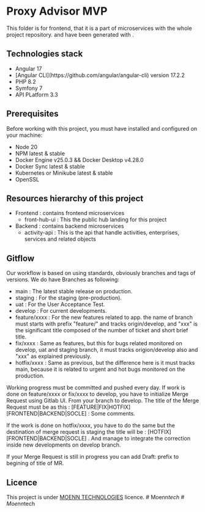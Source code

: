 # Proxy Advisor MVP
This folder is for frontend, that it is a part of microservices with the whole project repository.
and have been generated with .

## Technologies stack
<ul>
    <li>Angular 17</li>
    <li>[Angular CLI](https://github.com/angular/angular-cli) version 17.2.2</li>
    <li>PHP 8.2</li>
    <li>Symfony 7</li>
    <li>API PLatform 3.3</li>
</ul>

## Prerequisites
Before working with this project, you must have installed and configured on your machine:
<ul>
  <li>Node 20</li>
  <li>NPM latest & stable</li>
  <li>Docker Engine v25.0.3 && Docker Desktop v4.28.0</li>
  <li>Docker Sync latest & stable</li>
  <li>Kubernetes or Minikube latest & stable</li>
  <li>OpenSSL</li>
</ul>

## Resources hierarchy of this project
<ul>
    <li>
        Frontend : contains frontend microservices
        <ul>
            <li>front-hub-ui : This the public hub landing for this project</li>
        </ul>
    </li>
    <li>
        Backend : contains backend microservices
        <ul>
            <li>activity-api : This is the api that handle activities, enterprises, services and related objects</li>
        </ul>
    </li>
</ul>

## Gitflow
Our workflow is based on using standards, obviously branches and tags of versions.
We do have Branches as following:
<ul>
  <li>main : The latest stable release on production.</li>
  <li>staging : For the staging (pre-production).</li>
  <li>uat : For the User Acceptance Test.</li>
  <li>develop : For current developments.</li>
  <li>feature/xxxx : For the new features related to app. the name of branch must starts with prefix "feature/" and tracks origin/develop, and "xxx" is the significant title composed of the number of ticket and short brief title.</li>
  <li>fix/xxxx : Same as features, but this for bugs related monitored on develop, uat and staging branch, it must tracks origion/develop also and "xxx" as explained previously.</li>
  <li>hotfix/xxxx : Same as previous, but the difference here is it must tracks main, because it is related to urgent and hot bugs monitored on the production.</li>
</ul>

Working progress must be committed and pushed every day.
If work is done on feature/xxxx or fix/xxxx to develop, you have to initialize Merge Request using Gitlab UI. From your branch to develop.
The title of the Merge Request must be as this : [FEATURE|FIX|HOTFIX][FRONTEND|BACKEND|SOCLE] : Some comments.

If the work is done on hotfix/xxxx, you have to do the same but the destination of merge request is staging the title will be :
[HOTFIX][FRONTEND|BACKEND|SOCLE] . And manage to integrate the correction inside new developments on develop branch.

If your Merge Request is still in progress you can add Draft: prefix to begining of title of MR.

## Licence
This project is under [MOENN TECHNOLOGIES](https://moenn-technologies.com) licence.
#   M o e n n _ t e c h  
 #   M o e n n _ t e c h  
 